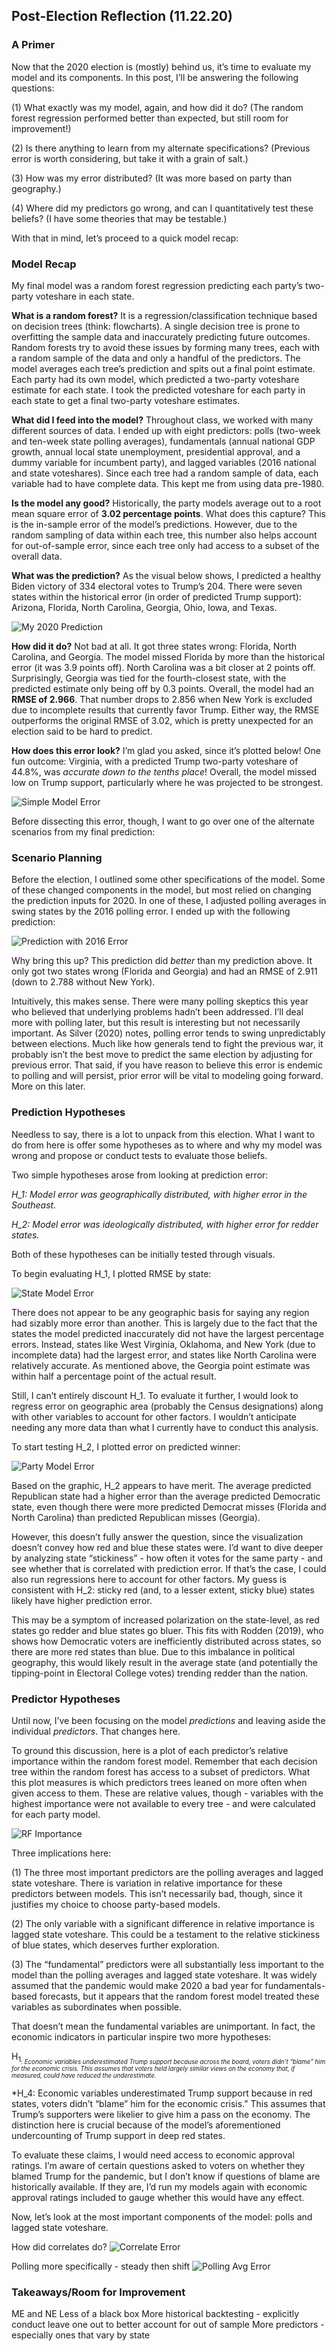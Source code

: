 ## Post-Election Reflection (11.22.20)

### A Primer

Now that the 2020 election is (mostly) behind us, it’s time to evaluate my model and its components. In this post, I’ll be answering the following questions:

(1) What exactly was my model, again, and how did it do? (The random forest regression performed better than expected, but still room for improvement!)

(2) Is there anything to learn from my alternate specifications? (Previous error is worth considering, but take it with a grain of salt.)

(3) How was my error distributed? (It was more based on party than geography.)

(4) Where did my predictors go wrong, and can I quantitatively test these beliefs? (I have some theories that may be testable.)

With that in mind, let’s proceed to a quick model recap:

### Model Recap

My final model was a random forest regression predicting each party’s two-party voteshare in each state.

**What is a random forest?** It is a regression/classification technique based on decision trees (think: flowcharts). A single decision tree is prone to overfitting the sample data and inaccurately predicting future outcomes. Random forests try to avoid these issues by forming many trees, each with a random sample of the data and only a handful of the predictors. The model averages each tree’s prediction and spits out a final point estimate. Each party had its own model, which predicted a two-party voteshare estimate for each state. I took the predicted voteshare for each party in each state to get a final two-party voteshare estimates.

**What did I feed into the model?** Throughout class, we worked with many different sources of data. I ended up with eight predictors: polls (two-week and ten-week state polling averages), fundamentals (annual national GDP growth, annual local state unemployment, presidential approval, and a dummy variable for incumbent party), and lagged variables (2016 national and state voteshares). Since each tree had a random sample of data, each variable had to have complete data. This kept me from using data pre-1980.

**Is the model any good?** Historically, the party models average out to a root mean square error of **3.02 percentage points**. What does this capture? This is the in-sample error of the model’s predictions. However, due to the random sampling of data within each tree, this number also helps account for out-of-sample error, since each tree only had access to a subset of the overall data.

**What was the prediction?** As the visual below shows, I predicted a healthy Biden victory of 334 electoral votes to Trump’s 204. There were seven states within the historical error (in order of predicted Trump support): Arizona, Florida, North Carolina, Georgia, Ohio, Iowa, and Texas.

![My 2020 Prediction](../Plots/final_pv2p.png)

**How did it do?** Not bad at all. It got three states wrong: Florida, North Carolina, and Georgia. The model missed Florida by more than the historical error (it was 3.9 points off). North Carolina was a bit closer at 2 points off. Surprisingly, Georgia was tied for the fourth-closest state, with the predicted estimate only being off by 0.3 points. Overall, the model had an **RMSE of 2.966**. That number drops to 2.856 when New York is excluded due to incomplete results that currently favor Trump. Either way, the RMSE outperforms the original RMSE of 3.02, which is pretty unexpected for an election said to be hard to predict.

**How does this error look?** I’m glad you asked, since it’s plotted below! One fun outcome: Virginia, with a predicted Trump two-party voteshare of 44.8%, was *accurate down to the tenths place*! Overall, the model missed low on Trump support, particularly where he was projected to be strongest.

![Simple Model Error](../Plots/simpleerror.png)

Before dissecting this error, though, I want to go over one of the alternate scenarios from my final prediction:

### Scenario Planning

Before the election, I outlined some other specifications of the model. Some of these changed components in the model, but most relied on changing the prediction inputs for 2020. In one of these, I adjusted polling averages in swing states by the 2016 polling error. I ended up with the following prediction:

![Prediction with 2016 Error](../Plots/final_error.png)

Why bring this up? This prediction did *better* than my prediction above. It only got two states wrong (Florida and Georgia) and had an RMSE of 2.911 (down to 2.788 without New York).

Intuitively, this makes sense. There were many polling skeptics this year who believed that underlying problems hadn’t been addressed. I’ll deal more with polling later, but this result is interesting but not necessarily important. As Silver (2020) notes, polling error tends to swing unpredictably between elections. Much like how generals tend to fight the previous war, it probably isn’t the best move to predict the same election by adjusting for previous error. That said, if you have reason to believe this error is endemic to polling and will persist, prior error will be vital to modeling going forward. More on this later.

### Prediction Hypotheses

Needless to say, there is a lot to unpack from this election. What I want to do from here is offer some hypotheses as to where and why my model was wrong and propose or conduct tests to evaluate those beliefs.

Two simple hypotheses arose from looking at prediction error:

*H_1: Model error was geographically distributed, with higher error in the Southeast.*

*H_2: Model error was ideologically distributed, with higher error for redder states.*

Both of these hypotheses can be initially tested through visuals.

To begin evaluating H_1, I plotted RMSE by state:

![State Model Error](../Plots/errormap20.png)

There does not appear to be any geographic basis for saying any region had sizably more error than another. This is largely due to the fact that the states the model predicted inaccurately did not have the largest percentage errors. Instead, states like West Virginia, Oklahoma, and New York (due to incomplete data) had the largest error, and states like North Carolina were relatively accurate. As mentioned above, the Georgia point estimate was within half a percentage point of the actual result.

Still, I can’t entirely discount H_1. To evaluate it further, I would look to regress error on geographic area (probably the Census designations) along with other variables to account for other factors. I wouldn’t anticipate needing any more data than what I currently have to conduct this analysis.

To start testing H_2, I plotted error on predicted winner:

![Party Model Error](../Plots/boxplot.png)

Based on the graphic, H_2 appears to have merit. The average predicted Republican state had a higher error than the average predicted Democratic state, even though there were more predicted Democrat misses (Florida and North Carolina) than predicted Republican misses (Georgia).

However, this doesn’t fully answer the question, since the visualization doesn’t convey how red and blue these states were. I’d want to dive deeper by analyzing state “stickiness” - how often it votes for the same party - and see whether that is correlated with prediction error. If that’s the case, I could also run regressions here to account for other factors. My guess is consistent with H_2: sticky red (and, to a lesser extent, sticky blue) states likely have higher prediction error.

This may be a symptom of increased polarization on the state-level, as red states go redder and blue states go bluer. This fits with Rodden (2019), who shows how Democratic voters are inefficiently distributed across states, so there are more red states than blue. Due to this imbalance in political geography, this would likely result in the average state (and potentially the tipping-point in Electoral College votes) trending redder than the nation.

### Predictor Hypotheses

Until now, I’ve been focusing on the model *predictions* and leaving aside the individual *predictors*. That changes here.

To ground this discussion, here is a plot of each predictor’s relative importance within the random forest model. Remember that each decision tree within the random forest has access to a subset of predictors. What this plot measures is which predictors trees leaned on more often when given access to them. These are relative values, though - variables with the highest importance were not available to every tree - and were calculated for each party model.

![RF Importance](../Plots/importance.png)

Three implications here:

(1) The three most important predictors are the polling averages and lagged state voteshare. There is variation in relative importance for these predictors between models. This isn’t necessarily bad, though, since it justifies my choice to choose party-based models.

(2) The only variable with a significant difference in relative importance is lagged state voteshare. This could be a testament to the relative stickiness of blue states, which deserves further exploration.

(3) The “fundamental” predictors were all substantially less important to the model than the polling averages and lagged state voteshare. It was widely assumed that the pandemic would make 2020 a bad year for fundamentals-based forecasts, but it appears that the random forest model treated these variables as subordinates when possible.

That doesn’t mean the fundamental variables are unimportant. In fact, the economic indicators in particular inspire two more hypotheses:

H<sub>1<sub>: *Economic variables underestimated Trump support because across the board, voters didn’t “blame” him for the economic crisis. This assumes that voters held largely similar views on the economy that, if measured, could have reduced the underestimate.*

*H_4: Economic variables underestimated Trump support because in red states, voters didn’t “blame” him for the economic crisis.” This assumes that Trump’s supporters were likelier to give him a pass on the economy. The distinction here is crucial because of the model’s aforementioned undercounting of Trump support in deep red states. 

To evaluate these claims, I would need access to economic approval ratings. I’m aware of certain questions asked to voters on whether they blamed Trump for the pandemic, but I don’t know if questions of blame are historically available. If they are, I’d run my models again with economic approval ratings included to gauge whether this would have any effect.

Now, let’s look at the most important components of the model: polls and lagged state voteshare.

How did correlates do?
![Correlate Error](../Plots/correlates.png)

Polling more specifically - steady then shift
![Polling Avg Error](../Plots/pollavg.png)

### Takeaways/Room for Improvement

ME and NE
Less of a black box
More historical backtesting - explicitly conduct leave one out to better account for out of sample
More predictors - especially ones that vary by state